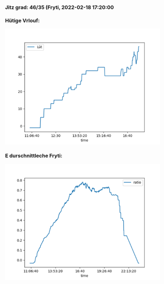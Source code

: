 ### Jitz grad: 46/35 (Fryti, 2022-02-18 17:20:00

### Hütige Vrlouf:
![Graph](Today.png)

### E durschnittleche Fryti:
![Graph](Fryti.png)